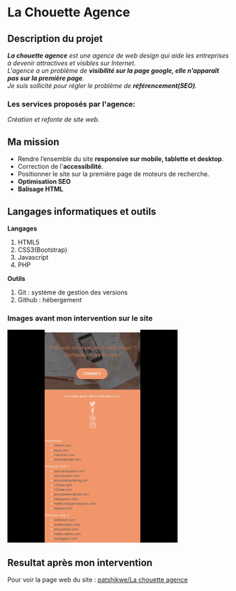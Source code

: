 # **La Chouette Agence**

## Description du projet
***La chouette agence*** *est une agence de web design qui aide les entreprises à devenir attractives et visibles sur Internet.*  
*L'agence a un problème de **visibilité sur la page google, elle n'apparaît pas sur la première page**.*  
_Je suis sollicité pour régler le problème de **référencement(SEO)**._  

### Les services proposés par l'agence:  
*Création et refonte de site web.*  

## Ma mission 
- Rendre l’ensemble du site **responsive sur mobile, tablette et desktop**.
- Correction de l'**accessibilité**.
- Positionner le site sur la première page de moteurs de recherche.
- **Optimisation SEO**
- **Balisage HTML**

## Langages informatiques et outils

**Langages**
1. HTML5
2. CSS3(Bootstrap)
3. Javascript
4. PHP

**Outils**
1. Git : système de gestion des versions
2. Github : hébergement

### Images avant mon intervention sur le site
![Images de l'agence](/img/img_LCA.gif)

## Resultat après mon intervention
Pour voir la page web du site : [patshikwe/La chouette agence](https://patshikwe.github.io/tshimpakakwekwepatrick_4_25102021/)